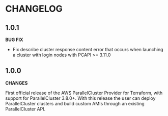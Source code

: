 # CHANGELOG

## 1.0.1

**BUG FIX**

* Fix describe cluster response content error that occurs when launching a cluster with login nodes with PCAPI >= 3.11.0


## 1.0.0

**CHANGES**

First official release of the AWS ParallelCluster Provider for Terraform, with support for ParallelCluster 3.8.0+.
With this release the user can deploy ParallelCluster clusters and build custom AMIs through an existing ParallelCluster API.
